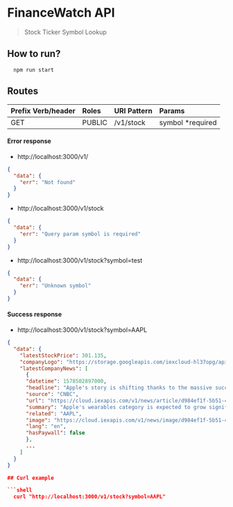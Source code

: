 # FinanceWatch API
> Stock Ticker Symbol Lookup

## How to run?

```shell
  npm run start
```

## Routes

| Prefix Verb/header      | Roles                    | URI Pattern                      | Params
| :-----------------------| :------------------------| :--------------------------------|:--------------------
| GET                     | PUBLIC                   | /v1/stock                        | symbol *required

#### Error response
* http://localhost:3000/v1/
```json
{
  "data": {
    "err": "Not found"
  }
}
```

* http://localhost:3000/v1/stock
```json
{
  "data": {
    "err": "Query param symbol is required"
  }
}
```

* http://localhost:3000/v1/stock?symbol=test
```json
{
  "data": {
    "err": "Unknown symbol"
  }
}
```

#### Success response
* http://localhost:3000/v1/stock?symbol=AAPL
```json
{
  "data": {
    "latestStockPrice": 301.135,
    "companyLogo": "https://storage.googleapis.com/iexcloud-hl37opg/api/logos/AAPL.png",
    "latestCompanyNews": [
      {
      "datetime": 1578502897000,
      "headline": "Apple's story is shifting thanks to the massive success of AirPods",
      "source": "CNBC",
      "url": "https://cloud.iexapis.com/v1/news/article/d984ef1f-5b51-4994-b1ec-919b149450eb",
      "summary": "Apple's wearables category is expected to grow significantly thanks to the success of new models of AirPods and the Apple Watch.",
      "related": "AAPL",
      "image": "https://cloud.iexapis.com/v1/news/image/d984ef1f-5b51-4994-b1ec-919b149450eb",
      "lang": "en",
      "hasPaywall": false
      },
      ...
    ]
  }
}

## Curl example

```shell
  curl "http://localhost:3000/v1/stock?symbol=AAPL"
```